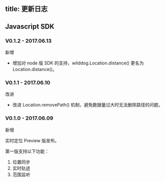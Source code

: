 title: 更新日志
---

## Javascript SDK

### V0.1.2 - 2017.06.13

<span class="changelog add">新增</span>

- 增加对 node 版 SDK 的支持，wilddog.Location.distance() 更名为 Location.distance()。

### V0.1.1 - 2017.06.10

<span class="changelog feature">改进</span>

- 改进 Location.removePath() 机制，避免数据量过大时无法删除路径的问题。

### V0.1.0 - 2017.06.09

<span class="changelog add">新增</span>

实时定位 Preview 版发布。

第一版支持以下功能：

1. 位置同步
2. 实时轨迹
3. 范围监听
